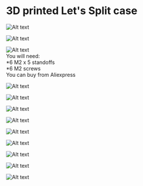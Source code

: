 # 3D printed Let's Split case



![Alt text](/photos/1.jpg)  

![Alt text](/photos/2.jpg)  

![Alt text](/photos/3.jpg)  
You will need:  
*6 M2 x 5 standoffs  
*6 M2 screws  
 You can buy from Aliexpress  

![Alt text](/photos/4.jpg)  

![Alt text](/photos/5.jpg)  

![Alt text](/photos/6.jpg)  

![Alt text](/photos/7.jpg)  

![Alt text](/photos/8.jpg)  

![Alt text](/photos/9.jpg)  

![Alt text](/photos/10.jpg)  

![Alt text](/photos/11.jpg)  

![Alt text](/photos/12.jpg)  
